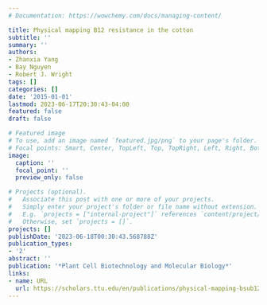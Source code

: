 ```yaml
---
# Documentation: https://wowchemy.com/docs/managing-content/

title: Physical mapping B12 resistance in the cotton
subtitle: ''
summary: ''
authors:
- Zhanxia Yang
- Bay Nguyen
- Robert J. Wright
tags: []
categories: []
date: '2015-01-01'
lastmod: 2023-06-17T20:30:43-04:00
featured: false
draft: false

# Featured image
# To use, add an image named `featured.jpg/png` to your page's folder.
# Focal points: Smart, Center, TopLeft, Top, TopRight, Left, Right, BottomLeft, Bottom, BottomRight.
image:
  caption: ''
  focal_point: ''
  preview_only: false

# Projects (optional).
#   Associate this post with one or more of your projects.
#   Simply enter your project's folder or file name without extension.
#   E.g. `projects = ["internal-project"]` references `content/project/deep-learning/index.md`.
#   Otherwise, set `projects = []`.
projects: []
publishDate: '2023-06-18T00:30:43.568788Z'
publication_types:
- '2'
abstract: ''
publication: '*Plant Cell Biotechnology and Molecular Biology*'
links:
- name: URL
  url: https://scholars.ttu.edu/en/publications/physical-mapping-bsub12sub-resistance-in-the-cotton
---
```

